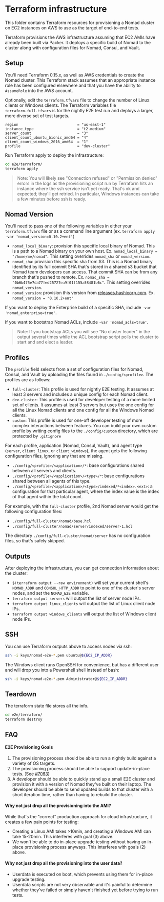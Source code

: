 # Terraform infrastructure

This folder contains Terraform resources for provisioning a Nomad cluster on
EC2 instances on AWS to use as the target of end-to-end tests.

Terraform provisions the AWS infrastructure assuming that EC2 AMIs have
already been built via Packer. It deploys a specific build of Nomad to the
cluster along with configuration files for Nomad, Consul, and Vault.

## Setup

You'll need Terraform 0.15.x, as well as AWS credentials to create the Nomad
cluster. This Terraform stack assumes that an appropriate instance role has
been configured elsewhere and that you have the ability to `AssumeRole` into
the AWS account.

Optionally, edit the `terraform.tfvars` file to change the number of Linux
clients or Windows clients. The Terraform variables file
`terraform.full.tfvars` is for the nightly E2E test run and deploys a larger,
more diverse set of test targets.

```hcl
region                           = "us-east-1"
instance_type                    = "t2.medium"
server_count                     = "3"
client_count_ubuntu_bionic_amd64 = "4"
client_count_windows_2016_amd64  = "1"
profile                          = "dev-cluster"
```

Run Terraform apply to deploy the infrastructure:

```sh
cd e2e/terraform/
terraform apply
```

> Note: You will likely see "Connection refused" or "Permission denied" errors
> in the logs as the provisioning script run by Terraform hits an instance
> where the ssh service isn't yet ready. That's ok and expected; they'll get
> retried. In particular, Windows instances can take a few minutes before ssh
> is ready.

## Nomad Version

You'll need to pass one of the following variables in either your
`terraform.tfvars` file or as a command line argument (ex. `terraform apply
-var 'nomad_version=0.10.2+ent'`)

* `nomad_local_binary`: provision this specific local binary of Nomad. This is
  a path to a Nomad binary on your own host. Ex. `nomad_local_binary =
  "/home/me/nomad"`. This setting overrides `nomad_sha` or `nomad_version`.
* `nomad_sha`: provision this specific sha from S3. This is a Nomad binary
  identified by its full commit SHA that's stored in a shared s3 bucket that
  Nomad team developers can access. That commit SHA can be from any branch
  that's pushed to remote. Ex. `nomad_sha =
  "0b6b475e7da77fed25727ea9f01f155a58481b6c"`. This setting overrides
  `nomad_version`.
* `nomad_version`: provision this version from
  [releases.hashicorp.com](https://releases.hashicorp.com/nomad). Ex. `nomad_version
  = "0.10.2+ent"`

If you want to deploy the Enterprise build of a specific SHA, include
`-var 'nomad_enterprise=true'`.

If you want to bootstrap Nomad ACLs, include `-var 'nomad_acls=true'`.

> Note: If you bootstrap ACLs you will see "No cluster leader" in the output
> several times while the ACL bootstrap script polls the cluster to start and
> and elect a leader.

## Profiles

The `profile` field selects from a set of configuration files for Nomad,
Consul, and Vault by uploading the files found in `./config/<profile>`. The
profiles are as follows:

* `full-cluster`: This profile is used for nightly E2E testing. It assumes at
  least 3 servers and includes a unique config for each Nomad client.
* `dev-cluster`: This profile is used for developer testing of a more limited
  set of clients. It assumes at least 3 servers but uses the one config for
  all the Linux Nomad clients and one config for all the Windows Nomad
  clients.
* `custom`: This profile is used for one-off developer testing of more complex
  interactions between features. You can build your own custom profile by
  writing config files to the `./config/custom` directory, which are protected
  by `.gitignore`

For each profile, application (Nomad, Consul, Vault), and agent type
(`server`, `client_linux`, or `client_windows`), the agent gets the following
configuration files, ignoring any that are missing.

* `./config/<profile>/<application>/*`: base configurations shared between all
  servers and clients.
* `./config/<profile>/<application>/<type>/*`: base configurations shared
  between all agents of this type.
* `./config/<profile>/<application>/<type>/indexed/*<index>.<ext>`: a
  configuration for that particular agent, where the index value is the index
  of that agent within the total count.

For example, with the `full-cluster` profile, 2nd Nomad server would get the
following configuration files:
* `./config/full-cluster/nomad/base.hcl`
* `./config/full-cluster/nomad/server/indexed/server-1.hcl`

The directory `./config/full-cluster/nomad/server` has no configuration files,
so that's safely skipped.

## Outputs

After deploying the infrastructure, you can get connection information
about the cluster:

- `$(terraform output --raw environment)` will set your current shell's
  `NOMAD_ADDR` and `CONSUL_HTTP_ADDR` to point to one of the cluster's server
  nodes, and set the `NOMAD_E2E` variable.
- `terraform output servers` will output the list of server node IPs.
- `terraform output linux_clients` will output the list of Linux
  client node IPs.
- `terraform output windows_clients` will output the list of Windows
  client node IPs.

## SSH

You can use Terraform outputs above to access nodes via ssh:

```sh
ssh -i keys/nomad-e2e-*.pem ubuntu@${EC2_IP_ADDR}
```

The Windows client runs OpenSSH for convenience, but has a different
user and will drop you into a Powershell shell instead of bash:

```sh
ssh -i keys/nomad-e2e-*.pem Administrator@${EC2_IP_ADDR}
```

## Teardown

The terraform state file stores all the info.

```sh
cd e2e/terraform/
terraform destroy
```

## FAQ

#### E2E Provisioning Goals

1. The provisioning process should be able to run a nightly build against a
  variety of OS targets.
2. The provisioning process should be able to support update-in-place
  tests. (See [#7063](https://github.com/hashicorp/nomad/issues/7063))
3. A developer should be able to quickly stand up a small E2E cluster and
  provision it with a version of Nomad they've built on their laptop. The
  developer should be able to send updated builds to that cluster with a short
  iteration time, rather than having to rebuild the cluster.

#### Why not just drop all the provisioning into the AMI?

While that's the "correct" production approach for cloud infrastructure, it
creates a few pain points for testing:

* Creating a Linux AMI takes >10min, and creating a Windows AMI can take
  15-20min. This interferes with goal (3) above.
* We won't be able to do in-place upgrade testing without having an in-place
  provisioning process anyways. This interferes with goals (2) above.

#### Why not just drop all the provisioning into the user data?

* Userdata is executed on boot, which prevents using them for in-place upgrade
  testing.
* Userdata scripts are not very observable and it's painful to determine
  whether they've failed or simply haven't finished yet before trying to run
  tests.
